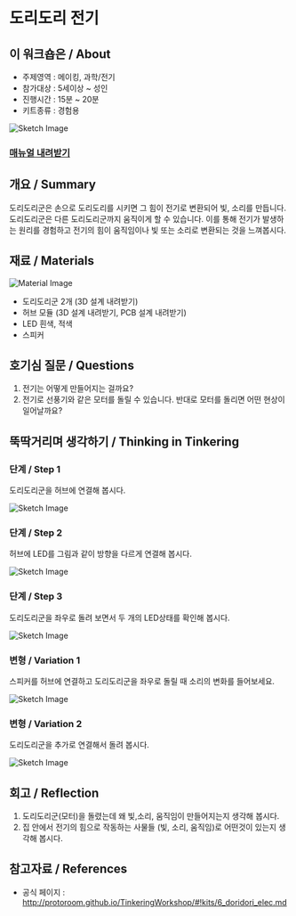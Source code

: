# 도리도리 전기

## 이 워크숍은 / About
 * 주제영역 : 메이킹, 과학/전기
 * 참가대상 : 5세이상 ~ 성인
 * 진행시간 : 15분 ~ 20분 
 * 키트종류 : 경험용
 
![Sketch Image](images/doridori_elec_top.png)

### [매뉴얼 내려받기](pdf/6_doridori_elec.pdf) 


## 개요 / Summary
도리도리군은 손으로 도리도리를 시키면 그 힘이 전기로 변환되어 빛, 소리를 만듭니다. 도리도리군은 다른 도리도리군까지 움직이게 할 수 있습니다. 
이를 통해 전기가 발생하는 원리를 경험하고 전기의 힘이 움직임이나 빛 또는 소리로 변환되는 것을 느껴봅시다.


## 재료 / Materials
![Material Image](images/doridori_elec_m.png)

 * 도리도리군 2개 (3D 설계 내려받기)
 * 허브 모듈 (3D 설계 내려받기, PCB 설계 내려받기)
 * LED 흰색, 적색
 * 스피커


## 호기심 질문 / Questions
 1. 전기는 어떻게 만들어지는 걸까요?
 1. 전기로 선풍기와 같은 모터를 돌릴 수 있습니다. 반대로 모터를 돌리면 어떤 현상이 일어날까요?


## 뚝딱거리며 생각하기 / Thinking in Tinkering

### 단계 / Step 1
도리도리군을 허브에 연결해 봅시다.

![Sketch Image](images/doridori_elec_s1.png)

### 단계 / Step 2
허브에 LED를 그림과 같이 방향을 다르게 연결해 봅시다.

![Sketch Image](images/doridori_elec_s2.png)

### 단계 / Step 3
도리도리군을 좌우로 돌려 보면서 두 개의 LED상태를 확인해 봅시다.

![Sketch Image](images/doridori_elec_s3.png)


### 변형 / Variation 1
스피커를 허브에 연결하고 도리도리군을 좌우로 돌릴 때 소리의 변화를 들어보세요.

![Sketch Image](images/doridori_elec_v1.png)

### 변형 / Variation 2
도리도리군을 추가로 연결해서 돌려 봅시다.

![Sketch Image](images/doridori_elec_v2.png)

## 회고 / Reflection
 1. 도리도리군(모터)을 돌렸는데 왜 빛,소리, 움직임이 만들어지는지 생각해 봅시다.
 1. 집 안에서 전기의 힘으로 작동하는 사물들 (빛, 소리, 움직임)로 어떤것이 있는지 생각해 봅시다.


## 참고자료 / References
 * 공식 페이지 : http://protoroom.github.io/TinkeringWorkshop/#!kits/6_doridori_elec.md

